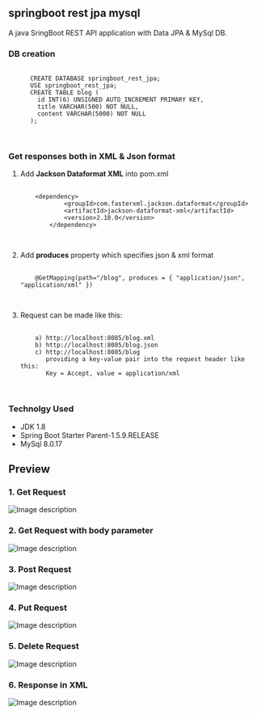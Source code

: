 <h2>springboot rest jpa mysql</h2>
A java SringBoot REST API application with Data JPA & MySql DB.

<h3>DB creation</h3>
  <pre>
    <code>
      CREATE DATABASE springboot_rest_jpa;
      USE springboot_rest_jpa;
      CREATE TABLE blog (
        id INT(6) UNSIGNED AUTO_INCREMENT PRIMARY KEY,
        title VARCHAR(500) NOT NULL,
        content VARCHAR(5000) NOT NULL
      );
    </code>
  </pre>
  
<h3>Get responses both in XML & Json format</h3>
  <ol>
    <li>Add <b>Jackson Dataformat XML</b> into pom.xml</li>
	<pre>
    	<code>
	&lt;dependency&gt;
            &lt;groupId&gt;com.fasterxml.jackson.dataformat&lt;/groupId&gt;
            &lt;artifactId&gt;jackson-dataformat-xml&lt;/artifactId&gt;
            &lt;version&gt;2.10.0&lt;/version&gt;
        &lt;/dependency&gt;
	</code>
  	</pre>
	
   <li>Add <b>produces</b> property which specifies json & xml format</li>
	<pre>
    	<code>
	@GetMapping(path="/blog", produces = { "application/json", "application/xml" })
	</code>
  	</pre>
    
   <li>Request can be made like this:</li>
	<pre>
    	<code>
	a) http://localhost:8085/blog.xml
	b) http://localhost:8085/blog.json
	c) http://localhost:8085/blog
	   providing a key-value pair into the request header like this:
	   Key = Accept, value = application/xml	
	</code>
  </ol>
<p></p>
<h3>Technolgy Used</h3>
	<ul>
		<li>JDK 1.8</li>
		<li>Spring Boot Starter Parent-1.5.9.RELEASE</li>
		<li>MySql 8.0.17</li>
	</ul>
 <h2>Preview</h2>	
 <h3>1. Get Request</h3>
 <img src="https://github.com/TonyMwangi/springboot_rest_jpa_mysql/blob/main/image/Rest%20API%20GET%20Request.jpg" alt="Image description">
 <br>
 <h3>2. Get Request with body parameter</h3>
 <img src="https://github.com/TonyMwangi/springboot_rest_jpa_mysql/blob/main/image/Rest%20API%20GET%20Request_with%20body%20parameters.jpg" alt="Image description">
 <br>		
 <h3>3. Post Request</h3>
 <img src="https://github.com/TonyMwangi/springboot_rest_jpa_mysql/blob/main/image/Rest%20API%20POST%20Request.jpg" alt="Image description">
 <br>
 <h3>4. Put Request</h3>
 <img src="https://github.com/TonyMwangi/springboot_rest_jpa_mysql/blob/main/image/Rest%20API%20PUT%20Request.jpg" alt="Image description">
 <br>
 <h3>5. Delete Request</h3>
 <img src="https://github.com/TonyMwangi/springboot_rest_jpa_mysql/blob/main/image/Rest%20API%20DELETE%20Request.jpg" alt="Image description">
 <br>
 <h3>6. Response in XML</h3>
 <img src="https://github.com/TonyMwangi/springboot_rest_jpa_mysql/blob/main/image/Responses%20in%20XML%20-%20way1.jpg" alt="Image description">
